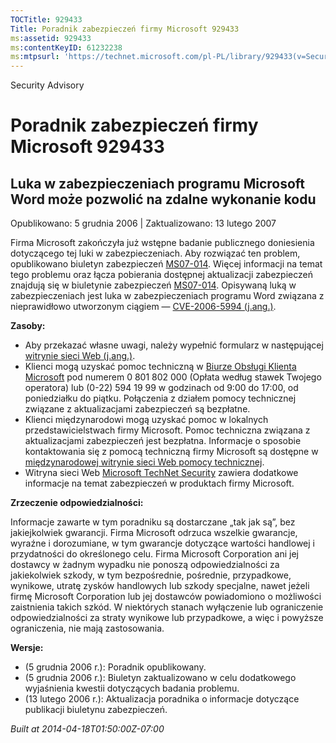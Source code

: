 ```yaml
---
TOCTitle: 929433
Title: Poradnik zabezpieczeń firmy Microsoft 929433
ms:assetid: 929433
ms:contentKeyID: 61232238
ms:mtpsurl: 'https://technet.microsoft.com/pl-PL/library/929433(v=Security.10)'
---
```


Security Advisory

Poradnik zabezpieczeń firmy Microsoft 929433
============================================

Luka w zabezpieczeniach programu Microsoft Word może pozwolić na zdalne wykonanie kodu
--------------------------------------------------------------------------------------

Opublikowano: 5 grudnia 2006 | Zaktualizowano: 13 lutego 2007

Firma Microsoft zakończyła już wstępne badanie publicznego doniesienia dotyczącego tej luki w zabezpieczeniach. Aby rozwiązać ten problem, opublikowano biuletyn zabezpieczeń [MS07-014](http://technet.microsoft.com/security/bulletin/ms07-014). Więcej informacji na temat tego problemu oraz łącza pobierania dostępnej aktualizacji zabezpieczeń znajdują się w biuletynie zabezpieczeń [MS07-014](http://technet.microsoft.com/security/bulletin/ms07-014). Opisywaną luką w zabezpieczeniach jest luka w zabezpieczeniach programu Word związana z nieprawidłowo utworzonym ciągiem — [CVE-2006-5994 (j.ang.)](http://www.cve.mitre.org/cgi-bin/cvename.cgi?name=cve-2006-5994).

**Zasoby:**

-   Aby przekazać własne uwagi, należy wypełnić formularz w następującej [witrynie sieci Web (j.ang.)](https://support.microsoft.com/common/survey.aspx?scid=sw;en;1257&amp;showpage=1&amp;ws=technet&amp;sd=tech).
-   Klienci mogą uzyskać pomoc techniczną w [Biurze Obsługi Klienta Microsoft](http://support.microsoft.com/contactus/?ws=support) pod numerem 0 801 802 000 (Opłata według stawek Twojego operatora) lub (0-22) 594 19 99 w godzinach od 9:00 do 17:00, od poniedziałku do piątku. Połączenia z działem pomocy technicznej związane z aktualizacjami zabezpieczeń są bezpłatne.
-   Klienci międzynarodowi mogą uzyskać pomoc w lokalnych przedstawicielstwach firmy Microsoft. Pomoc techniczna związana z aktualizacjami zabezpieczeń jest bezpłatna. Informacje o sposobie kontaktowania się z pomocą techniczną firmy Microsoft są dostępne w [międzynarodowej witrynie sieci Web pomocy technicznej](http://go.microsoft.com/fwlink/?linkid=21155).
-   Witryna sieci Web [Microsoft TechNet Security](http://www.microsoft.com/poland/technet/security/) zawiera dodatkowe informacje na temat zabezpieczeń w produktach firmy Microsoft.

**Zrzeczenie odpowiedzialności:**

Informacje zawarte w tym poradniku są dostarczane „tak jak są”, bez jakiejkolwiek gwarancji. Firma Microsoft odrzuca wszelkie gwarancje, wyraźne i dorozumiane, w tym gwarancje dotyczące wartości handlowej i przydatności do określonego celu. Firma Microsoft Corporation ani jej dostawcy w żadnym wypadku nie ponoszą odpowiedzialności za jakiekolwiek szkody, w tym bezpośrednie, pośrednie, przypadkowe, wynikowe, utratę zysków handlowych lub szkody specjalne, nawet jeżeli firmę Microsoft Corporation lub jej dostawców powiadomiono o możliwości zaistnienia takich szkód. W niektórych stanach wyłączenie lub ograniczenie odpowiedzialności za straty wynikowe lub przypadkowe, a więc i powyższe ograniczenia, nie mają zastosowania.

**Wersje:**

-   (5 grudnia 2006 r.): Poradnik opublikowany.
-   (5 grudnia 2006 r.): Biuletyn zaktualizowano w celu dodatkowego wyjaśnienia kwestii dotyczących badania problemu.
-   (13 lutego 2006 r.): Aktualizacja poradnika o informacje dotyczące publikacji biuletynu zabezpieczeń.

*Built at 2014-04-18T01:50:00Z-07:00*
